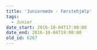 ```yaml
---
title: 'Juniormøde - Førstehjælp'
tags:
  - Junior
date_start: 2016-10-04T17:00:00
date_end: 2016-10-04T19:00:00
old_id: 6267
---
```


